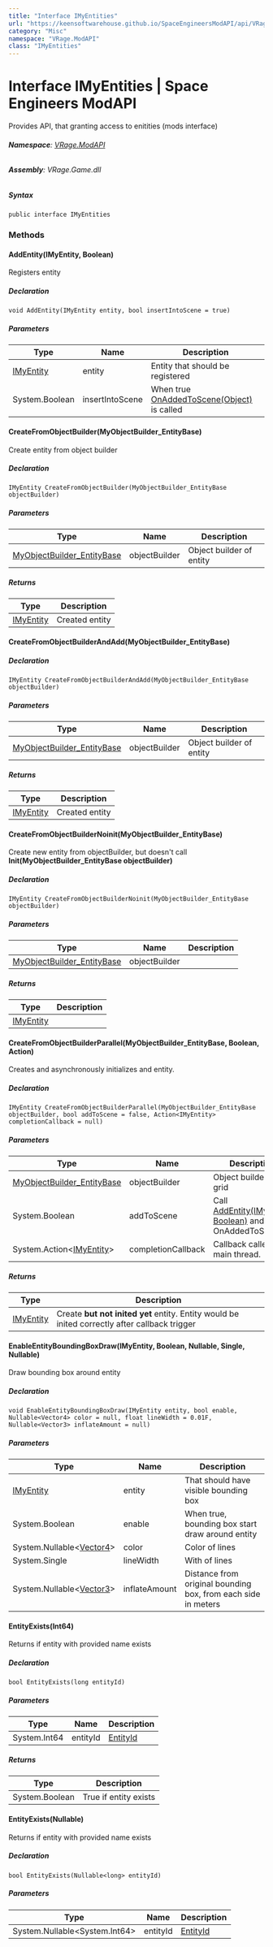 ```yaml
---
title: "Interface IMyEntities"
url: "https://keensoftwarehouse.github.io/SpaceEngineersModAPI/api/VRage.ModAPI.IMyEntities.html"
category: "Misc"
namespace: "VRage.ModAPI"
class: "IMyEntities"
---
```


# Interface IMyEntities | Space Engineers ModAPI

Provides API, that granting access to enitities (mods interface)

###### **Namespace**: [VRage.ModAPI](https://keensoftwarehouse.github.io/SpaceEngineersModAPI/api/VRage.ModAPI.html)

###### **Assembly**: VRage.Game.dll

##### Syntax

```
public interface IMyEntities
```

### Methods

#### AddEntity(IMyEntity, Boolean)

Registers entity

##### Declaration

```
void AddEntity(IMyEntity entity, bool insertIntoScene = true)
```

##### Parameters

| Type | Name | Description |
| --- | --- | --- |
| [IMyEntity](https://keensoftwarehouse.github.io/SpaceEngineersModAPI/api/VRage.ModAPI.IMyEntity.html) | entity | Entity that should be registered |
| System.Boolean | insertIntoScene | When true [OnAddedToScene(Object)](https://keensoftwarehouse.github.io/SpaceEngineersModAPI/api/VRage.ModAPI.IMyEntity.html#VRage_ModAPI_IMyEntity_OnAddedToScene_System_Object_) is called |

#### CreateFromObjectBuilder(MyObjectBuilder\_EntityBase)

Create entity from object builder

##### Declaration

```
IMyEntity CreateFromObjectBuilder(MyObjectBuilder_EntityBase objectBuilder)
```

##### Parameters

| Type | Name | Description |
| --- | --- | --- |
| [MyObjectBuilder\_EntityBase](https://keensoftwarehouse.github.io/SpaceEngineersModAPI/api/VRage.ObjectBuilders.MyObjectBuilder_EntityBase.html) | objectBuilder | Object builder of entity |

##### Returns

| Type | Description |
| --- | --- |
| [IMyEntity](https://keensoftwarehouse.github.io/SpaceEngineersModAPI/api/VRage.ModAPI.IMyEntity.html) | Created entity |

#### CreateFromObjectBuilderAndAdd(MyObjectBuilder\_EntityBase)

##### Declaration

```
IMyEntity CreateFromObjectBuilderAndAdd(MyObjectBuilder_EntityBase objectBuilder)
```

##### Parameters

| Type | Name | Description |
| --- | --- | --- |
| [MyObjectBuilder\_EntityBase](https://keensoftwarehouse.github.io/SpaceEngineersModAPI/api/VRage.ObjectBuilders.MyObjectBuilder_EntityBase.html) | objectBuilder | Object builder of entity |

##### Returns

| Type | Description |
| --- | --- |
| [IMyEntity](https://keensoftwarehouse.github.io/SpaceEngineersModAPI/api/VRage.ModAPI.IMyEntity.html) | Created entity |

#### CreateFromObjectBuilderNoinit(MyObjectBuilder\_EntityBase)

Create new entity from objectBuilder, but doesn't call **Init(MyObjectBuilder\_EntityBase objectBuilder)**

##### Declaration

```
IMyEntity CreateFromObjectBuilderNoinit(MyObjectBuilder_EntityBase objectBuilder)
```

##### Parameters

| Type | Name | Description |
| --- | --- | --- |
| [MyObjectBuilder\_EntityBase](https://keensoftwarehouse.github.io/SpaceEngineersModAPI/api/VRage.ObjectBuilders.MyObjectBuilder_EntityBase.html) | objectBuilder |     |

##### Returns

| Type | Description |
| --- | --- |
| [IMyEntity](https://keensoftwarehouse.github.io/SpaceEngineersModAPI/api/VRage.ModAPI.IMyEntity.html) |     |

#### CreateFromObjectBuilderParallel(MyObjectBuilder\_EntityBase, Boolean, Action<IMyEntity>)

Creates and asynchronously initializes and entity.

##### Declaration

```
IMyEntity CreateFromObjectBuilderParallel(MyObjectBuilder_EntityBase objectBuilder, bool addToScene = false, Action<IMyEntity> completionCallback = null)
```

##### Parameters

| Type | Name | Description |
| --- | --- | --- |
| [MyObjectBuilder\_EntityBase](https://keensoftwarehouse.github.io/SpaceEngineersModAPI/api/VRage.ObjectBuilders.MyObjectBuilder_EntityBase.html) | objectBuilder | Object builder of grid |
| System.Boolean | addToScene | Call [AddEntity(IMyEntity, Boolean)](https://keensoftwarehouse.github.io/SpaceEngineersModAPI/api/VRage.ModAPI.IMyEntities.html#VRage_ModAPI_IMyEntities_AddEntity_VRage_ModAPI_IMyEntity_System_Boolean_) and call OnAddedToScene |
| System.Action<[IMyEntity](https://keensoftwarehouse.github.io/SpaceEngineersModAPI/api/VRage.ModAPI.IMyEntity.html)\> | completionCallback | Callback called in main thread. |

##### Returns

| Type | Description |
| --- | --- |
| [IMyEntity](https://keensoftwarehouse.github.io/SpaceEngineersModAPI/api/VRage.ModAPI.IMyEntity.html) | Create **but not inited yet** entity. Entity would be inited correctly after callback trigger |

#### EnableEntityBoundingBoxDraw(IMyEntity, Boolean, Nullable<Vector4>, Single, Nullable<Vector3>)

Draw bounding box around entity

##### Declaration

```
void EnableEntityBoundingBoxDraw(IMyEntity entity, bool enable, Nullable<Vector4> color = null, float lineWidth = 0.01F, Nullable<Vector3> inflateAmount = null)
```

##### Parameters

| Type | Name | Description |
| --- | --- | --- |
| [IMyEntity](https://keensoftwarehouse.github.io/SpaceEngineersModAPI/api/VRage.ModAPI.IMyEntity.html) | entity | That should have visible bounding box |
| System.Boolean | enable | When true, bounding box start draw around entity |
| System.Nullable<[Vector4](https://keensoftwarehouse.github.io/SpaceEngineersModAPI/api/VRageMath.Vector4.html)\> | color | Color of lines |
| System.Single | lineWidth | With of lines |
| System.Nullable<[Vector3](https://keensoftwarehouse.github.io/SpaceEngineersModAPI/api/VRageMath.Vector3.html)\> | inflateAmount | Distance from original bounding box, from each side in meters |

#### EntityExists(Int64)

Returns if entity with provided name exists

##### Declaration

```
bool EntityExists(long entityId)
```

##### Parameters

| Type | Name | Description |
| --- | --- | --- |
| System.Int64 | entityId | [EntityId](https://keensoftwarehouse.github.io/SpaceEngineersModAPI/api/VRage.ModAPI.IMyEntity.html#VRage_ModAPI_IMyEntity_EntityId) |

##### Returns

| Type | Description |
| --- | --- |
| System.Boolean | True if entity exists |

#### EntityExists(Nullable<Int64>)

Returns if entity with provided name exists

##### Declaration

```
bool EntityExists(Nullable<long> entityId)
```

##### Parameters

| Type | Name | Description |
| --- | --- | --- |
| System.Nullable<System.Int64\> | entityId | [EntityId](https://keensoftwarehouse.github.io/SpaceEngineersModAPI/api/VRage.ModAPI.IMyEntity.html#VRage_ModAPI_IMyEntity_EntityId) |

